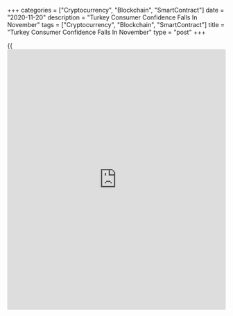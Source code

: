 +++
categories = ["Cryptocurrency", "Blockchain", "SmartContract"]
date = "2020-11-20"
description = "Turkey Consumer Confidence Falls In November"
tags = ["Cryptocurrency", "Blockchain", "SmartContract"]
title = "Turkey Consumer Confidence Falls In November"
type = "post"
+++

{{<iframe id="large-banner" src="https://www.bounty.group/#slide=15.0" width="100%" height="600" scrolling="no" style="border: 0px solid rgb(216, 221, 230); border-radius: 3px;">}}

Turkish consumer confidence decreased in November, survey results from
the Turkish Statistical Institute showed on Friday.

The consumer confidence index fell to 80.1 in November from 81.9 in
October.

The index reflecting the financial situation of households at present
compared to the past 12 months fell to 66.6 in November from 69.4 in the
prior month.

The measure reflecting the financial situation expectation of households
for the next 12 months increased to 79.5 in November from 79.0 in the
preceding month.

The general economic situation expectation index for the next 12 months
decline to 78.7 in November from 81.4 in the previous month.

The index reflecting the willingness to spend money on durable goods
over next 12 months decreased to 96.2 in November from 97.4 in the prior
month.

For comments and feedback [contact](https://www.playgroundfx.com/contact/): editorial@rtt[news](https://www.letsplayfx.com/blog/forex-news-website/).com

[Economic News][1]

 **What parts of the world are seeing the best (and worst) economic
performances lately? Click[here][2] to check out our [Econ Scorecard][2]
and find out! See up-to-the-moment [ranking](https://www.playgroundfx.com/blog/crypto-exchange-ranking/)s for the best and worst
performers in [GDP][2], [unemployment rate][3], [inflation][4] and much
more.**

   1. www.rtt[news](https://www.letsplayfx.com/blog/forex-news-website/).com/Content/EconomicNews.aspx
   2. www.rtt[news](https://www.letsplayfx.com/blog/forex-news-website/).com/economic-scorecard/world-rank/GDP/highest-performance.aspx
   3. www.rtt[news](https://www.letsplayfx.com/blog/forex-news-website/).com/economic-scorecard/world-rank/unemployment-rate/lowest-performance.aspx
   4. www.rtt[news](https://www.letsplayfx.com/blog/forex-news-website/).com/economic-scorecard/world-rank/CPI/highest-performance.aspx